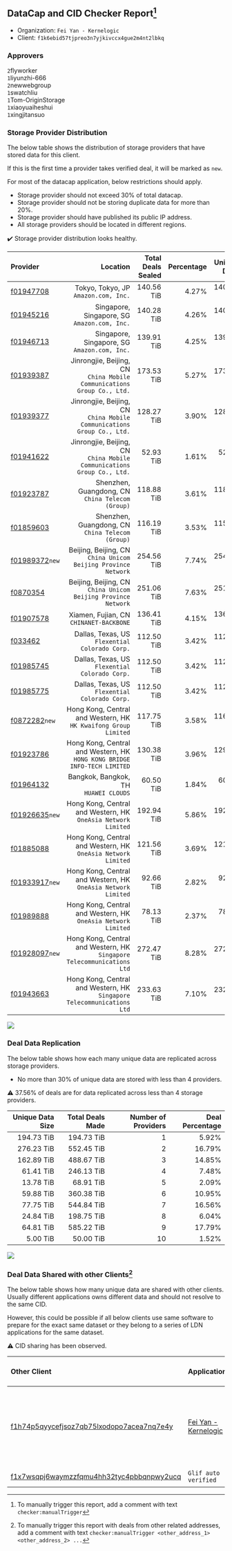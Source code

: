 ## DataCap and CID Checker Report[^1]
 - Organization: `Fei Yan - Kernelogic`
 - Client: `f1k6ebid57tjpreo3n7yjkivccx4gue2m4nt2lbkq`
### Approvers
`2`flyworker<br/>`1`liyunzhi-666<br/>`2`newwebgroup<br/>`1`swatchliu<br/>`1`Tom-OriginStorage<br/>`1`xiaoyuaiheshui<br/>`1`xingjitansuo

### Storage Provider Distribution
The below table shows the distribution of storage providers that have stored data for this client.

If this is the first time a provider takes verified deal, it will be marked as `new`.

For most of the datacap application, below restrictions should apply.
 - Storage provider should not exceed 30% of total datacap.
 - Storage provider should not be storing duplicate data for more than 20%.
 - Storage provider should have published its public IP address.
 - All storage providers should be located in different regions.

✔️ Storage provider distribution looks healthy.

| Provider                                                    |                                                                    Location | Total Deals Sealed | Percentage | Unique Data | Duplicate Deals |
| :---------------------------------------------------------- | --------------------------------------------------------------------------: | -----------------: | ---------: | ----------: | --------------: |
| [f01947708](https://filfox.info/en/address/f01947708)       |                                     Tokyo, Tokyo, JP<br/>`Amazon.com, Inc.` |         140.56 TiB |      4.27% |  140.56 TiB |           0.00% |
| [f01945216](https://filfox.info/en/address/f01945216)       |                             Singapore, Singapore, SG<br/>`Amazon.com, Inc.` |         140.28 TiB |      4.26% |  140.28 TiB |           0.00% |
| [f01946713](https://filfox.info/en/address/f01946713)       |                             Singapore, Singapore, SG<br/>`Amazon.com, Inc.` |         139.91 TiB |      4.25% |  139.91 TiB |           0.00% |
| [f01939387](https://filfox.info/en/address/f01939387)       |   Jinrongjie, Beijing, CN<br/>`China Mobile Communications Group Co., Ltd.` |         173.53 TiB |      5.27% |  173.53 TiB |           0.00% |
| [f01939377](https://filfox.info/en/address/f01939377)       |   Jinrongjie, Beijing, CN<br/>`China Mobile Communications Group Co., Ltd.` |         128.27 TiB |      3.90% |  128.27 TiB |           0.00% |
| [f01941622](https://filfox.info/en/address/f01941622)       |   Jinrongjie, Beijing, CN<br/>`China Mobile Communications Group Co., Ltd.` |          52.93 TiB |      1.61% |   52.93 TiB |           0.00% |
| [f01923787](https://filfox.info/en/address/f01923787)       |                         Shenzhen, Guangdong, CN<br/>`China Telecom (Group)` |         118.88 TiB |      3.61% |  118.88 TiB |           0.00% |
| [f01859603](https://filfox.info/en/address/f01859603)       |                         Shenzhen, Guangdong, CN<br/>`China Telecom (Group)` |         116.19 TiB |      3.53% |  115.22 TiB |           0.83% |
| [f01989372](https://filfox.info/en/address/f01989372)`new`  |            Beijing, Beijing, CN<br/>`China Unicom Beijing Province Network` |         254.56 TiB |      7.74% |  254.56 TiB |           0.00% |
| [f0870354](https://filfox.info/en/address/f0870354)         |            Beijing, Beijing, CN<br/>`China Unicom Beijing Province Network` |         251.06 TiB |      7.63% |  251.06 TiB |           0.00% |
| [f01907578](https://filfox.info/en/address/f01907578)       |                                  Xiamen, Fujian, CN<br/>`CHINANET-BACKBONE` |         136.41 TiB |      4.15% |  136.41 TiB |           0.00% |
| [f033462](https://filfox.info/en/address/f033462)           |                           Dallas, Texas, US<br/>`Flexential Colorado Corp.` |         112.50 TiB |      3.42% |  112.50 TiB |           0.00% |
| [f01985745](https://filfox.info/en/address/f01985745)       |                           Dallas, Texas, US<br/>`Flexential Colorado Corp.` |         112.50 TiB |      3.42% |  112.50 TiB |           0.00% |
| [f01985775](https://filfox.info/en/address/f01985775)       |                           Dallas, Texas, US<br/>`Flexential Colorado Corp.` |         112.50 TiB |      3.42% |  112.50 TiB |           0.00% |
| [f0872282](https://filfox.info/en/address/f0872282)`new`    |          Hong Kong, Central and Western, HK<br/>`HK Kwaifong Group Limited` |         117.75 TiB |      3.58% |  116.97 TiB |           0.66% |
| [f01923786](https://filfox.info/en/address/f01923786)       | Hong Kong, Central and Western, HK<br/>`HONG KONG BRIDGE INFO-TECH LIMITED` |         130.38 TiB |      3.96% |  129.41 TiB |           0.74% |
| [f01964132](https://filfox.info/en/address/f01964132)       |                                    Bangkok, Bangkok, TH<br/>`HUAWEI CLOUDS` |          60.50 TiB |      1.84% |   60.50 TiB |           0.00% |
| [f01926635](https://filfox.info/en/address/f01926635)`new`  |            Hong Kong, Central and Western, HK<br/>`OneAsia Network Limited` |         192.94 TiB |      5.86% |  192.94 TiB |           0.00% |
| [f01885088](https://filfox.info/en/address/f01885088)       |            Hong Kong, Central and Western, HK<br/>`OneAsia Network Limited` |         121.56 TiB |      3.69% |  121.53 TiB |           0.03% |
| [f01933917](https://filfox.info/en/address/f01933917)`new`  |            Hong Kong, Central and Western, HK<br/>`OneAsia Network Limited` |          92.66 TiB |      2.82% |   92.66 TiB |           0.00% |
| [f01989888](https://filfox.info/en/address/f01989888)       |            Hong Kong, Central and Western, HK<br/>`OneAsia Network Limited` |          78.13 TiB |      2.37% |   78.13 TiB |           0.00% |
| [f01928097](https://filfox.info/en/address/f01928097)`new`  |   Hong Kong, Central and Western, HK<br/>`Singapore Telecommunications Ltd` |         272.47 TiB |      8.28% |  272.19 TiB |           0.10% |
| [f01943663](https://filfox.info/en/address/f01943663)       |   Hong Kong, Central and Western, HK<br/>`Singapore Telecommunications Ltd` |         233.63 TiB |      7.10% |  232.53 TiB |           0.47% |

<img src="https://raw.githubusercontent.com/data-preservation-programs/filplus-checker-assets/main/filecoin-project/filecoin-plus-large-datasets/issues/982/1677048024855.png"/>

### Deal Data Replication
The below table shows how each many unique data are replicated across storage providers.

- No more than 30% of unique data are stored with less than 4 providers.

⚠️ 37.56% of deals are for data replicated across less than 4 storage providers.

| Unique Data Size | Total Deals Made | Number of Providers | Deal Percentage |
| ---------------: | ---------------: | ------------------: | --------------: |
|       194.73 TiB |       194.73 TiB |                   1 |           5.92% |
|       276.23 TiB |       552.45 TiB |                   2 |          16.79% |
|       162.89 TiB |       488.67 TiB |                   3 |          14.85% |
|        61.41 TiB |       246.13 TiB |                   4 |           7.48% |
|        13.78 TiB |        68.91 TiB |                   5 |           2.09% |
|        59.88 TiB |       360.38 TiB |                   6 |          10.95% |
|        77.75 TiB |       544.84 TiB |                   7 |          16.56% |
|        24.84 TiB |       198.75 TiB |                   8 |           6.04% |
|        64.81 TiB |       585.22 TiB |                   9 |          17.79% |
|         5.00 TiB |        50.00 TiB |                  10 |           1.52% |

<img src="https://raw.githubusercontent.com/data-preservation-programs/filplus-checker-assets/main/filecoin-project/filecoin-plus-large-datasets/issues/982/1677048025581.png"/>

### Deal Data Shared with other Clients[^3]
The below table shows how many unique data are shared with other clients.
Usually different applications owns different data and should not resolve to the same CID.

However, this could be possible if all below clients use same software to prepare for the exact same dataset or they belong to a series of LDN applications for the same dataset.

⚠️ CID sharing has been observed.

| Other Client                                                                                                          | Application                                                                                          | Total Deals Affected | Unique CIDs | Approvers                                                                                                                                                 |
| :-------------------------------------------------------------------------------------------------------------------- | :--------------------------------------------------------------------------------------------------- | -------------------: | ----------: | :-------------------------------------------------------------------------------------------------------------------------------------------------------- |
| [f1h74p5qyycefjsoz7qb75lxodopo7acea7nq7e4y](https://filfox.info/en/address/f1h74p5qyycefjsoz7qb75lxodopo7acea7nq7e4y) | [Fei Yan \- Kernelogic](https://github.com/filecoin-project/filecoin-plus-large-datasets/issues/983) |             2.17 PiB |      18,510 | `1`cryptowhizzard<br/>`1`ipfscn<br/>`1`liyunzhi-666<br/>`2`newwebgroup<br/>`1`stcouldlisa<br/>`1`swatchliu<br/>`1`Tom-OriginStorage<br/>`2`xiaoyuaiheshui |
| [f1x7wsqpj6waymzzfqmu4hh32tyc4pbbqnpwy2ucq](https://filfox.info/en/address/f1x7wsqpj6waymzzfqmu4hh32tyc4pbbqnpwy2ucq) | `Glif auto verified`                                                                                 |            32.00 GiB |           1 | Unknown                                                                                                                                                   |

[^1]: To manually trigger this report, add a comment with text `checker:manualTrigger`

[^2]: Deals from those addresses are combined into this report as they are specified with `checker:manualTrigger`

[^3]: To manually trigger this report with deals from other related addresses, add a comment with text `checker:manualTrigger <other_address_1> <other_address_2> ...`
